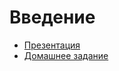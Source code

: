 # Введение

  * [Презентация](http://yadi.sk/d/6f0-3_xg00y8U)
  * [Домашнее задание](https://github.com/cripi-javascript/dz-javascript-1)
